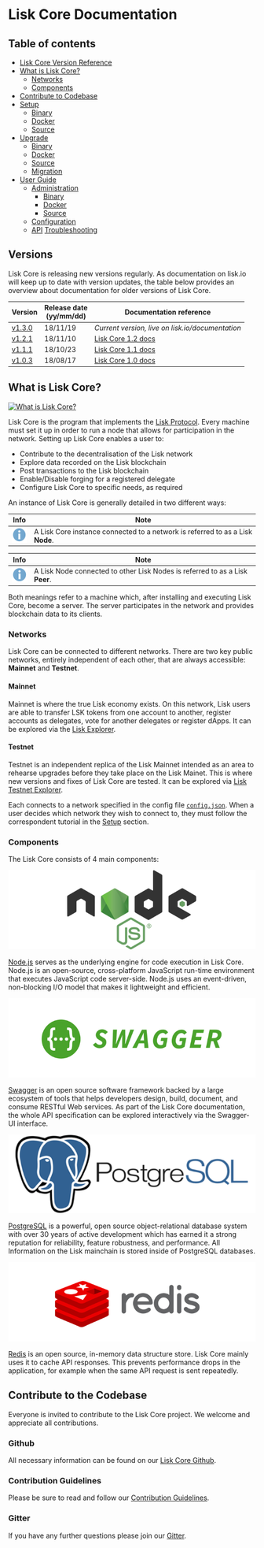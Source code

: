 # Lisk Core Documentation

## Table of contents

- [Lisk Core Version Reference](#versions)
- [What is Lisk Core?](#what-is-lisk-core)
  - [Networks](#networks)
  - [Components](#components)
- [Contribute to Codebase](#contribute-to-the-codebase)
- [Setup](setup/setup.md)
  - [Binary](setup/binary/binary.md)
  - [Docker](setup/docker/docker.md)
  - [Source](setup/source/source.md)
- [Upgrade](upgrade/upgrade.md)
  - [Binary](upgrade/binary/upgrade-binary.md)
  - [Docker](upgrade/docker/upgrade-docker.md)
  - [Source](upgrade/source/upgrade-source.md)  
  - [Migration](upgrade/migration/migration.md)
- [User Guide](user-guide/user-guide.md)
  - [Administration](user-guide/administration/admin.md)
    - [Binary](user-guide/administration/binary/admin-binary.md)
    - [Docker](user-guide/administration/docker/admin-docker.md)
    - [Source](user-guide/administration/source/admin-source.md)
  - [Configuration](user-guide/configuration/configuration.md)
  - [API](user-guide/api/api.json)
[Troubleshooting](troubleshooting/troubleshooting.md)

## Versions

Lisk Core is releasing new versions regularly. 
As documentation on lisk.io will keep up to date with version updates, the table below provides an overview about documentation for older versions of Lisk Core.

Version | Release date <br> (yy/mm/dd)| Documentation reference
---     | ---         | ---
[v1.3.0](https://github.com/LiskHQ/lisk/releases/tag/v1.3.0) | 18/11/19 | *Current version, live on lisk.io/documentation*
[v1.2.1](https://github.com/LiskHQ/lisk/releases/tag/v1.2.1) | 18/11/10 | [Lisk Core 1.2 docs](https://github.com/LiskHQ/lisk-docs/blob/core-1.2.0/introduction.md)
[v1.1.1](https://github.com/LiskHQ/lisk/releases/tag/v1.1.1) | 18/10/23 | [Lisk Core 1.1 docs](https://github.com/LiskHQ/lisk-docs/blob/core-1.1.0/introduction.md)
[v1.0.3](https://github.com/LiskHQ/lisk/releases/tag/v1.0.3) | 18/08/17 | [Lisk Core 1.0 docs](https://github.com/LiskHQ/lisk-docs/blob/core-1.0.0/introduction.md)

## What is Lisk Core?

[![What is Lisk Core?](https://img.youtube.com/vi/RfF9EPwQDOY/0.jpg)](https://www.youtube.com/watch?v=RfF9EPwQDOY)

Lisk Core is the program that implements the [Lisk Protocol](/lisk-protocol/introduction.md). Every machine must set it up in order to run a node that allows for participation in the network. Setting up Lisk Core enables a user to:
- Contribute to the decentralisation of the Lisk network
- Explore data recorded on the Lisk blockchain
- Post transactions to the Lisk blockchain
- Enable/Disable forging for a registered delegate
- Configure Lisk Core to specific needs, as required

An instance of Lisk Core is generally detailed in two different ways: 

Info | Note 
--- | --- 
![info note](info-icon.png "Info Note") | A Lisk Core instance connected to a network is referred to as a Lisk **Node**. 

Info | Note 
--- | --- 
![info note](info-icon.png "Info Note") | A Lisk Node connected to other Lisk Nodes is referred to as a Lisk **Peer**.

Both meanings refer to a machine which, after installing and executing Lisk Core, become a server. The server participates in the network and provides blockchain data to its clients.

### Networks

Lisk Core can be connected to different networks. There are two key public networks, entirely independent of each other, that are always accessible: **Mainnet** and **Testnet**. 

#### Mainnet
Mainnet is where the true Lisk economy exists. On this network, Lisk users are able to transfer LSK tokens from one account to another, register accounts as delegates, vote for another delegates or register dApps. It can be explored via the [Lisk Explorer](https://explorer.lisk.io).

#### Testnet
Testnet is an independent replica of the Lisk Mainnet intended as an area to rehearse upgrades before they take place on the Lisk Mainet. This is where new versions and fixes of Lisk Core are tested. It can be explored via [Lisk Testnet Explorer](https://testnet-explorer.lisk.io).

Each connects to a network specified in the config file [`config.json`](https://github.com/LiskHQ/lisk/blob/development/config.json#L2). 
When a user decides which network they wish to connect to, they must follow the correspondent tutorial in the [Setup](setup/setup.md) section.

### Components
The Lisk Core consists of 4 main components:

[![Node.js](nodejs.png "Node.js")](https://nodejs.org)

[Node.js](https://nodejs.org/) serves as the underlying engine for code execution in Lisk Core. Node.js is an open-source, cross-platform JavaScript run-time environment that executes JavaScript code server-side. Node.js uses an event-driven, non-blocking I/O model that makes it lightweight and efficient.

[![Swagger](swagger-logo.png "Swagger")](https://swagger.io)

[Swagger](https://swagger.io) is an open source software framework backed by a large ecosystem of tools that helps developers design, build, document, and consume RESTful Web services. As part of the Lisk Core documentation, the whole API specification can be explored interactively via the Swagger-UI interface.

[![PostgreSQL](postgresql.png "PostgreSQL")](https://www.postgresql.org)

[PostgreSQL](https://www.postgresql.org) is a powerful, open source object-relational database system with over 30 years of active development which has earned it a strong reputation for reliability, feature robustness, and performance. All Information on the Lisk mainchain is stored inside of PostgreSQL databases.

[![Redis](redis.png "Swagger")](https://redis.io)

[Redis](https://redis.io) is an open source, in-memory data structure store. Lisk Core mainly uses it to cache API responses. This prevents performance drops in the application, for example when the same API request is sent repeatedly.

## Contribute to the Codebase

Everyone is invited to contribute to the Lisk Core project. We welcome and appreciate all contributions. 

### Github
All necessary information can be found on our [Lisk Core Github](https://github.com/LiskHQ/lisk).

### Contribution Guidelines
Please be sure to read and follow our [Contribution Guidelines](https://github.com/LiskHQ/lisk/blob/development/docs/CONTRIBUTING.md).

### Gitter
If you have any further questions please join our [Gitter](https://gitter.im/LiskHQ/lisk).

